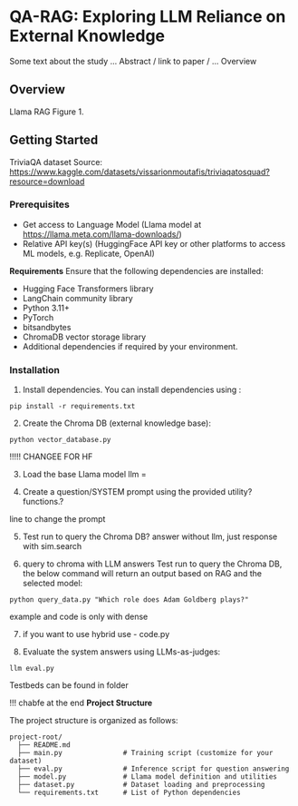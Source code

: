 # QA-RAG: Exploring LLM Reliance on External Knowledge 

Some text about the study ...  Abstract / link to paper / ... Overview
## Overview
Llama
RAG
Figure 1. 


## Getting Started

TriviaQA dataset Source: https://www.kaggle.com/datasets/vissarionmoutafis/triviaqatosquad?resource=download 

### Prerequisites

- Get access to Language Model (Llama model at https://llama.meta.com/llama-downloads/)
- Relative API key(s) (HuggingFace API key or other platforms to access ML models, e.g. Replicate, OpenAI)

  
**Requirements**
Ensure that the following dependencies are installed:
- Hugging Face Transformers library
- LangChain community library
- Python 3.11+
- PyTorch
- bitsandbytes
- ChromaDB vector storage library
- Additional dependencies if required by your environment.

### Installation
1. Install dependencies.
You can install dependencies using :
```
pip install -r requirements.txt
```

2. Create the Chroma DB (external knowledge base):
```
python vector_database.py
```
 !!!!! CHANGEE FOR HF  

3. Load the base Llama model 
llm = 


4. Create a question/SYSTEM prompt using the provided utility? functions.?

line to change the prompt


5. Test run to query the Chroma DB?
answer without llm, just 
response with sim.search


6. query to chroma with LLM answers 
   Test run to query the Chroma DB, the below command will return an output based on RAG and the selected model:
```
python query_data.py "Which role does Adam Goldberg plays?"
```
example and code is only with dense 

7. if you want to use hybrid use - code.py

8.  Evaluate the system answers using LLMs-as-judges:
```
llm eval.py
```
Testbeds can be found in folder



 
!!! chabfe at the end
**Project Structure**

The project structure is organized as follows:

```
project-root/
  ├── README.md
  ├── main.py               # Training script (customize for your dataset)
  ├── eval.py               # Inference script for question answering
  ├── model.py              # Llama model definition and utilities
  ├── dataset.py            # Dataset loading and preprocessing
  └── requirements.txt      # List of Python dependencies
```
